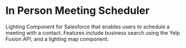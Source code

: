 # In Person Meeting Scheduler
Lighting Component for Salesforce that enables users to schedule a meeting with a contact. Features include business search using the Yelp Fusion API, and a lighting map component.
